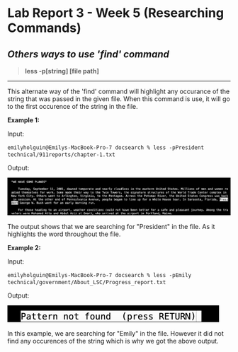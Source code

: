 # Lab Report 3 - Week 5 (Researching Commands)

## *Others ways to use 'find' command*

> **less -p[string] [file path]**
___
This alternate way of the 'find' command will highlight any occurance of the string that was passed in the given file. When this command is use, it will go to the first occurence of the string in the file. 

**Example 1:**

Input: 

```
emilyholguin@Emilys-MacBook-Pro-7 docsearch % less -pPresident technical/911reports/chapter-1.txt
```

Output:

![Image](labreport3-find1.png)
  
The output shows that we are searching for "President" in the file. As it highlights the word throughout the file. 

**Example 2:**

Input: 

```
emilyholguin@Emilys-MacBook-Pro-7 docsearch % less -pEmily technical/government/About_LSC/Progress_report.txt
```

Output:

![Image](labreport3-find2.png)

In this example, we are searching for "Emily" in the file. However it did not find any occurences of the string which is why we got the above output. 

